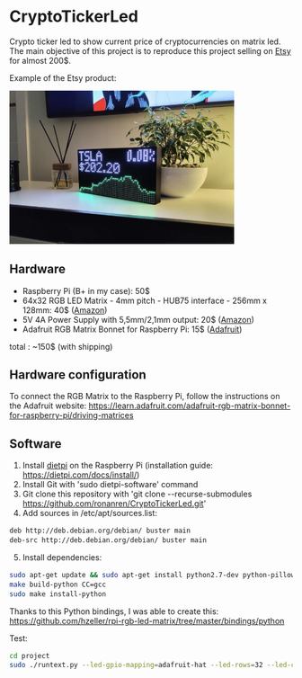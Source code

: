 # CryptoTickerLed

Crypto ticker led to show current price of cryptocurrencies on matrix led. 
The main objective of this project is to reproduce this project selling on 
[Etsy](https://www.etsy.com/listing/1255228529/crypto-ticker-stocks-forex-live-price?ga_order=highest_reviews&ga_search_type=all&ga_view_type=gallery&ga_search_query=crypto+ticker&ref=sc_gallery-1-3&sts=1&plkey=7e51c8858f5ecf6c050067d96408ab1e714a4001%3A1255228529) for almost 200$.

Example of the Etsy product:

<img src="https://github.com/ronanren/CryptoTickerLed/blob/main/img/EtsyProduct.png?raw=true" width="400">

## Hardware

- Raspberry Pi (B+ in my case): 50$
- 64x32 RGB LED Matrix - 4mm pitch - HUB75 interface - 256mm x 128mm: 40$ ([Amazon](https://www.amazon.fr/gp/product/B0B2ZC85KN/ref=ppx_yo_dt_b_asin_title_o00_s00?ie=UTF8&psc=1))
- 5V 4A Power Supply with 5,5mm/2,1mm output: 20$ ([Amazon](https://www.amazon.fr/gp/product/B07NSSD9RJ/ref=ppx_yo_dt_b_asin_title_o00_s00?ie=UTF8&psc=1))
- Adafruit RGB Matrix Bonnet for Raspberry Pi: 15$ ([Adafruit](https://www.adafruit.com/product/3211))

total : ~150$ (with shipping)

## Hardware configuration

To connect the RGB Matrix to the Raspberry Pi, follow the instructions on the Adafruit website: https://learn.adafruit.com/adafruit-rgb-matrix-bonnet-for-raspberry-pi/driving-matrices

## Software

1. Install [dietpi](https://dietpi.com/) on the Raspberry Pi (installation guide: https://dietpi.com/docs/install/)
2. Install Git with 'sudo dietpi-software' command
3. Git clone this repository with 'git clone --recurse-submodules https://github.com/ronanren/CryptoTickerLed.git'
4. Add sources in /etc/apt/sources.list:
```bash
deb http://deb.debian.org/debian/ buster main
deb-src http://deb.debian.org/debian/ buster main
```
5. Install dependencies:
```bash
sudo apt-get update && sudo apt-get install python2.7-dev python-pillow make build-essential -y
make build-python CC=gcc
sudo make install-python
```

Thanks to this Python bindings, I was able to create this: https://github.com/hzeller/rpi-rgb-led-matrix/tree/master/bindings/python

Test:
```bash
cd project
sudo ./runtext.py --led-gpio-mapping=adafruit-hat --led-rows=32 --led-cols=64 --led-slowdown-gpio=2
```



